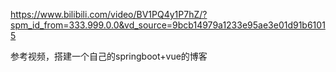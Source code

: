 https://www.bilibili.com/video/BV1PQ4y1P7hZ/?spm_id_from=333.999.0.0&vd_source=9bcb14979a1233e95ae3e01d91b61015

参考视频，搭建一个自己的springboot+vue的博客